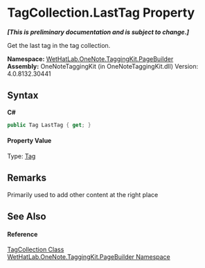 # TagCollection.LastTag Property 
 _**\[This is preliminary documentation and is subject to change.\]**_

Get the last tag in the tag collection.

**Namespace:**&nbsp;<a href="56352230-71f2-f4b7-63a8-983965663af5">WetHatLab.OneNote.TaggingKit.PageBuilder</a><br />**Assembly:**&nbsp;OneNoteTaggingKit (in OneNoteTaggingKit.dll) Version: 4.0.8132.30441

## Syntax

**C#**<br />
``` C#
public Tag LastTag { get; }
```


#### Property Value
Type: <a href="f84aa4b9-4734-c115-b8ef-beb07a0254d1">Tag</a>

## Remarks
Primarily used to add other content at the right place

## See Also


#### Reference
<a href="690c2dc2-ed96-3d88-635a-e04151eea12b">TagCollection Class</a><br /><a href="56352230-71f2-f4b7-63a8-983965663af5">WetHatLab.OneNote.TaggingKit.PageBuilder Namespace</a><br />